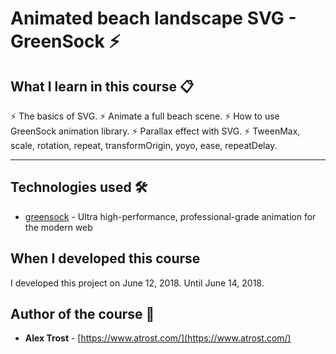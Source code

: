 # Animated beach landscape SVG - GreenSock ⚡️

## What I learn in this course 📋

⚡️ The basics of SVG.
⚡️ Animate a full beach scene.
⚡️ How to use GreenSock animation library.
⚡️ Parallax effect with SVG.
⚡️ TweenMax, scale, rotation, repeat, transformOrigin, yoyo, ease, repeatDelay.

---

## Technologies used 🛠️

- [greensock](https://greensock.com/docs/) - Ultra high-performance, professional-grade animation for the modern web

## When I developed this course 

I developed this project on June 12, 2018. Until June 14, 2018.

## Author of the course 👥

- **Alex Trost** - [https://www.atrost.com/](https://www.atrost.com/)

